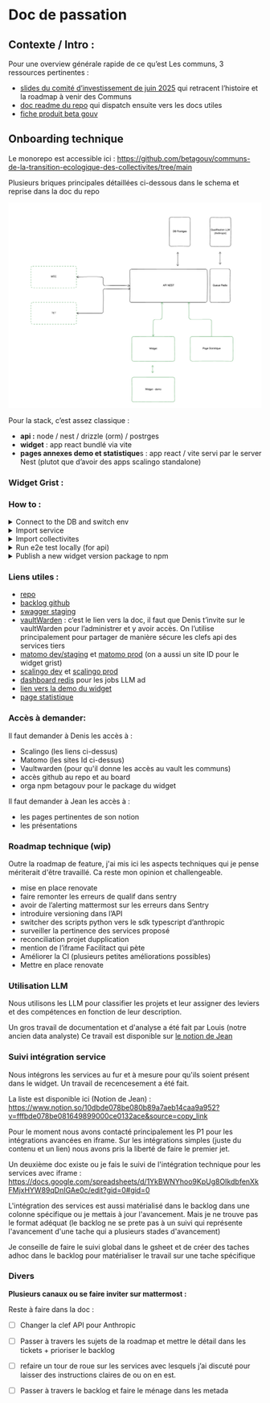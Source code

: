 # Doc de passation

## Contexte / Intro :

Pour une overview générale rapide de ce qu’est Les communs, 3 ressources pertinentes :

- [slides du comité d’investissement de juin 2025](https://docs.google.com/presentation/d/1WFPPXCrX-OJswVqj3dFu_2OlhYHjX2Lnidyl4wXok-8/edit?slide=id.g33d28688783_0_1490#slide=id.g33d28688783_0_1490) qui retracent l’histoire et la roadmap à venir des Communs
- [doc readme du repo](https://github.com/betagouv/communs-de-la-transition-ecologique-des-collectivites/blob/main/README.md) qui dispatch ensuite vers les docs utiles
- [fiche produit beta gouv](https://beta.gouv.fr/startups/communs-de-la-transition-ecologique-des-collectivites.html)


## Onboarding technique

Le monorepo est accessible ici : https://github.com/betagouv/communs-de-la-transition-ecologique-des-collectivites/tree/main

Plusieurs briques principales détaillées ci-dessous dans le schema et reprise dans la doc du repo

![image.png](archi-macro.png)

Pour la stack, c’est assez classique :

- **api :** node / nest / drizzle (orm) / postrges
- **widget** : app react bundlé via vite
- **pages annexes demo et statistique**s : app react / vite servi par le server Nest (plutot que d’avoir des apps scalingo standalone)

### **Widget Grist :**

### **How to :**

<details>
<summary>Connect to the DB and switch env</summary>  
With the DB on scalingo it is not reachable from the internet and you need to use a tunnel.

1. connect through SSH to [scalingo console](https://doc.scalingo.com/platform/cli/start)
2. open a tunnel

   ```bash
   #DATABASE_URL is not a variable it needs to stay as is
   scalingo --app les-communs-transition-ecologique-api-staging db-tunnel DATABASE_URL
   ``

3. modifier l’url de la BD dans vos .env pour se connecter à l’IP du tunnel ()

    ````bash
    # this is not the url you need to use, it is an example, you need to take the url from scalingo and replace the part after
    # the @ to match the tunnel IP
    # sslmode=no-verify at the end my be needed depending on your sql ui client. It is needed for drizzle studio 
    DATABASE_URL="postgres://les_communs_204:password@127.0.0.1:10000/les_communs_204?sslmode=no-verify"
    ```

In the script in package.json, based on the `NODE_ENV` var, it will take either the `.env.production` or the `.env.staging` or the `.env.development` as a fallback
</details>


<details>
<summary>Import service</summary>  

  Le widget affiche les services qui matchent le contexte d’un projet. Donc il nous faut des services 🙂 A terme il y aura une interface admin ou les services rentreront eux-même leur données. Pour le moment on a fait ca avec Jean via un [gsheet](https://docs.google.com/spreadsheets/d/1Vmcq_s_799Bj8QP56Q3BzajHtZsk78Z8Lhg4gtmwGrg/edit?gid=33371786#gid=33371786). Il y a 2 onglets à exporter dans des fichiers csv différents.

  Ces fichiers sont référencés sous : `services-context-import.csv` et `services-import.csv`

  Il faut donc :

1. les exporter du ghseet quand il ya des mises à jours et les overrider dans le projet
2. lancer le script `seed:services:dev`  en choissisant le bon environnement via `NODE_ENV` (ne pas oublier le tunnel si pas en local)
</details>


<details>
<summary>Import collectivites</summary>  

Les collectivités sont un maillon essentiel dans les infos d’un projet. On s’appuie sur geo api pour avoir cette donnée en base de manière intègre.

Nous avons un script qui permet d’importer les (surtout utile quand on wipe la base de donnée en locale si besoin) `seed:communes-and-epci:dev` A changer NODE_ENV en fonction de l’env targetté

Le script est censé être résilient sur les updates annuelles (certaines infos peuvent changer d’une année à l’autre)

</details>

<details>
<summary>Run e2e test locally (for api)</summary>  

Les tests e2e de l’api ont besoin de python pour s’executer. (nous avons un script python pour gérer l’appel au LLM Anthropic) Il faut donc avoir python d’installer dans son env de travail. Personelement j’utilisais [un environnement virtuel](https://www.w3schools.com/python/python_virtualenv.asp).  Le fait d’utiliser du python est de la dette technique car nous avons importé directement le code que Louis avait produit dans ces analyses de data. Il conviendrait de changer ce bout de code pour du typescript surtout que les SDK node/Typescript des différents LLM sont tous dispos
</details>

<details>
<summary>Publish a new widget version package to npm</summary>  

Simplement suivre la [procédure documentée dans le readme du widget](widget/README.md#publishing)
</details>

### **Liens utiles :**

- [repo](https://github.com/betagouv/communs-de-la-transition-ecologique-des-collectivites/tree/main)
- [backlog github](https://github.com/orgs/betagouv/projects/129/views/1)
- [swagger staging](https://les-communs-transition-ecologique-api-staging.osc-fr1.scalingo.io/api)
- [vaultWarden](https://doc.incubateur.net/communaute/les-outils-de-la-communaute/autres-services/vaultwarden) : c’est le lien vers la doc, il faut que Denis t’invite sur le vaultWarden pour l’administrer et y avoir accès. On l’utilise principalement pour partager de manière sécure les clefs api des services tiers
- [matomo dev/staging](https://stats.beta.gouv.fr/index.php?module=CoreHome&action=index&idSite=201&period=day&date=yesterday#?period=day&date=2025-05-26&idSite=201&category=Dashboard_Dashboard&subcategory=1) et [matomo prod](https://stats.beta.gouv.fr/index.php?module=CoreHome&action=index&idSite=217&period=day&date=yesterday#?period=day&date=2025-05-26&idSite=217&category=Dashboard_Dashboard&subcategory=1) (on a aussi un site ID pour le widget grist)
- [scalingo dev](https://dashboard.scalingo.com/apps/osc-fr1/les-communs-transition-ecologique-api-staging) et [scalingo prod](https://dashboard.scalingo.com/apps/osc-fr1/les-communs-transition-ecologique-api-prod)
- [dashboard redis](https://les-communs-transition-ecologique-api-prod.osc-fr1.scalingo.io/queues/queue/project-qualification?status=active)  pour les jobs LLM ad
- [lien vers la demo du widget](https://les-communs-transition-ecologique-api-staging.osc-fr1.scalingo.io/sandbox/)
- [page statistique](https://les-communs-transition-ecologique-api-staging.osc-fr1.scalingo.io/statistics/)

### **Accès à demander:**
Il faut demander à Denis les accès à : 
- Scalingo (les liens ci-dessus)
- Matomo (les sites Id ci-dessus)
- Vaultwarden (pour qu'il donne les accès au vault les communs)
- accès github au repo et au board
- orga npm betagouv pour le package du widget

Il faut demander à Jean les accès à :
- les pages pertinentes de son notion 
- les présentations 


### Roadmap technique (wip)

Outre la roadmap de feature, j'ai mis ici les aspects techniques qui je pense mériterait d'être travaillé. Ca reste mon opinion et challengeable.
- mise en place renovate
- faire remonter les erreurs de qualif dans sentry
- avoir de l’alerting mattermost sur les erreurs dans Sentry
- introduire versioning dans l’API
- switcher des scripts python vers le sdk typescript d’anthropic
- surveiller la pertinence des services proposé
- reconciliation projet dupplication
- mention de l’iframe Facilitact qui pète
- Améliorer la CI (plusieurs petites améliorations possibles)
- Mettre en place renovate

### Utilisation LLM 

Nous utilisons les LLM pour classifier les projets et leur assigner des leviers et des compétences en fonction de leur description. 

Un gros travail de documentation et d'analyse a été fait par Louis (notre ancien data analyste) Ce travail est disponible sur [le notion de Jean](https://www.notion.so/13ebde078be0805e9669ee108021b8b4?v=65885a228f6142eab388eb91d41fc188) 

### Suivi intégration service

Nous intégrons les services au fur et à mesure pour qu'ils soient présent dans le widget. Un travail de recencesement a été fait.  

La liste est disponible ici (Notion de Jean) : https://www.notion.so/10dbde078be080b89a7aeb14caa9a952?v=fffbde078be081649899000ce0132ace&source=copy_link

Pour le moment nous avons contacté principalement les P1 pour les intégrations avancées en iframe. Sur les intégrations simples (juste du contenu et un lien) nous avons pris la liberté de faire le premier jet.

Un deuxième doc existe ou je fais le suivi de l'intégration technique pour les services avec iframe : https://docs.google.com/spreadsheets/d/1YkBWNYhoo9KpUg8OIkdbfenXkFMjxHYW89qDnIGAe0c/edit?gid=0#gid=0

L'intégration des services est aussi matérialisé dans le backlog dans une colonne spécifique ou je mettais à jour l'avancement. Mais je ne trouve pas le format adéquat (le backlog ne se prete pas à un suivi qui représente l'avancement d'une tache qui a plusieurs stades d'avancement)

Je conseille de faire le suivi global dans le gsheet et de créer des taches adhoc dans le backlog pour matérialiser le travail sur une tache spécifique

### Divers

**Plusieurs canaux ou se faire inviter sur mattermost :**


Reste à faire dans la doc :

- [ ]  Changer la clef API pour Anthropic
- [ ]  Passer à travers les sujets de la roadmap et mettre le détail dans les tickets + prioriser le backlog
- [ ]  refaire un tour de roue sur les services avec lesquels j’ai discuté pour laisser des instructions claires de ou on en est.
- [ ]  Passer à travers le backlog et faire le ménage dans les metada


